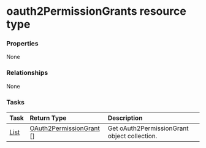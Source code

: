 # oauth2PermissionGrants resource type



### Properties
None

### Relationships
None


### Tasks

| Task		   | Return Type	|Description|
|:---------------|:--------|:----------|
|[List](../api/oauth2permissiongrant_list.md) | [OAuth2PermissionGrant](oauth2permissiongrant.md) [] |Get oAuth2PermissionGrant object collection. |

<!-- uuid: c6341487-8eff-4863-ba1f-e8ca07c78142
2015-10-15 04:07:53 UTC -->
<!-- {
  "type": "#page.annotation",
  "description": "oauth2PermissionGrants resource",
  "keywords": "",
  "section": "documentation",
  "tocPath": ""
}-->
